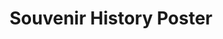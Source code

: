 ---
title: "Souvenir History Poster"
current: portfolio
description: Chloe Atchue-Mamlet created a poster showcasing the typeface Souvenir and its history.
tagline: Creating a mood using type alone
roles: Design
cover: /img/souvenir/cover.jpg
feature: /img/souvenir/feature.jpg

overview: This typographic poster was the final project in my typography II class. We had to take our assigned typeface (I got Souvenir, created in 1914 by Morris Fuller Benton) and design a poster showcasing the typeface's history while utilizing type alone. We were encouraged to draw inspiration from current events when the typeface was created as well as texts written at the time.
---